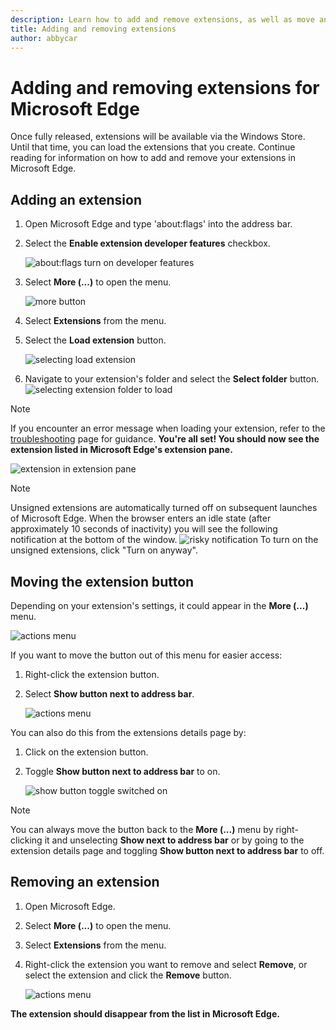 ```yaml
---
description: Learn how to add and remove extensions, as well as move an extension’s button next to the address bar.
title: Adding and removing extensions
author: abbycar
---
```


# Adding and removing extensions for Microsoft Edge
Once fully released, extensions will be available via the Windows Store. Until that time, you can load the extensions that you create. Continue reading for information on how to add and remove your extensions in Microsoft Edge.

## Adding an extension

1. Open Microsoft Edge and type 'about:flags' into the address bar.

2. Select the **Enable extension developer features** checkbox.

   ![about:flags turn on developer features](../../media/sideload-aboutflags.png)

3. Select **More (...)** to open the menu.

   ![more button](../../media/morebutton.PNG)  

4. Select **Extensions** from the menu.

5. Select the **Load extension** button.

   ![selecting load extension](../../media/sideload-load-extension.PNG)

7. Navigate to your extension's folder and select the  **Select folder** button.
   ![selecting extension folder to load](../../media/sideload-select-extension.PNG)
> [!NOTE]
> If you encounter an error message when loading your extension, refer to the [troubleshooting](../../troubleshooting) page for guidance.
**You're all set! You should now see the extension listed in Microsoft Edge's extension pane.**

![extension in extension pane](../../media/sideload-extension-installed.PNG)

> [!NOTE]
> Unsigned extensions are automatically turned off on subsequent launches of Microsoft Edge. When the browser enters an idle state (after approximately 10 seconds of inactivity) you will see the following notification at the bottom of the window. ![risky notification](../../media/riskynotification.png) To turn on the unsigned extensions, click "Turn on anyway".

## Moving the extension button
Depending on your extension's settings, it could appear in the **More (...)** menu.

   ![actions menu](../../media/browseraction.PNG)  


If you want to move the button out of this menu for easier access:

1. Right-click the extension button.

2. Select **Show button next to address bar**.

   ![actions menu](../../media/browseraction_contextmenu.png)  

You can also do this from the extensions details page by:

1. Click on the extension button.
2. Toggle **Show button next to address bar** to on.

   ![show button toggle switched on](../../media/show-button-toggle.png)

> [!NOTE]
> You can always move the button back to the **More (...)** menu by right-clicking it and unselecting **Show next to address bar** or by going to the extension details page and toggling **Show button next to address bar** to off.
## Removing an extension

1. Open Microsoft Edge.

2. Select **More (...)** to open the menu.

3. Select **Extensions** from the menu.

4. Right-click the extension you want to remove and select **Remove**, or select the extension and click the **Remove** button.

   ![actions menu](../../media/remove.png)  

**The extension should disappear from the list in Microsoft Edge.**
